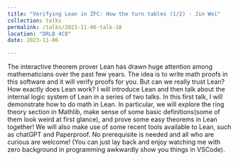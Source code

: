 ```yaml
---
title: "Verifying Lean in ZFC: How the turn tables (1/2) - Jin Wei"
collection: talks
permalink: /talks/2023-11-06-talk-18
location: "DRLB 4C8"
date: 2023-11-06

---
```


The interactive theorem prover Lean has drawn huge attention among mathematicians over the past few years. The idea is to write math proofs in this software and it will verify proofs for you. But can we really trust Lean? How exactly does Lean work? I will introduce Lean and then talk about the internal logic system of Lean in a series of two talks. In this first talk, I will demonstrate how to do math in Lean. In particular, we will explore the ring theory section in Mathlib, make sense of some basic definitions(some of them look weird at first glance), and prove some easy theorems in Lean together! We will also make use of some recent tools available to Lean, such as chatGPT and Paperproof. No prerequisite is needed and all who are curious are welcome! (You can just lay back and enjoy watching me with zero background in programming awkwardly show you things in VSCode).




